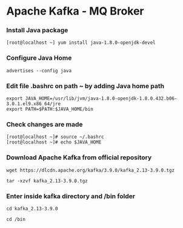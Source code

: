 # Apache Kafka - MQ Broker

### Install Java package

```
[root@localhost ~] yum install java-1.8.0-openjdk-devel
```

### Configure Java Home

```
advertises --config java
```

### Edit file .bashrc on path ~ by adding Java home path

```
export JAVA_HOME=/usr/lib/jvm/java-1.8.0-openjdk-1.8.0.432.b06-3.0.1.el9.x86_64/jre         
export PATH=$PATH:$JAVA_HOME/bin
```

### Check changes are made

```
[root@localhost ~]# source ~/.bashrc 
[root@localhost ~]# echo $JAVA_HOME
```

### Download Apache Kafka from official repository

```
wget https://dlcdn.apache.org/kafka/3.9.0/kafka_2.13-3.9.0.tgz
```
```
tar -xzvf kafka_2.13-3.9.0.tgz
```

### Enter inside kafka directory and /bin folder

```
cd kafka_2.13-3.9.0
```

```
cd /bin
```





